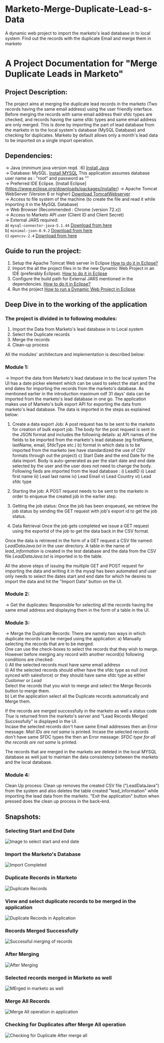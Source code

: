 # Marketo-Merge-Duplicate-Lead-s-Data
A dynamic web project to import the marketo's lead database in to local system. Find out the records with the duplicate Email and merge them in marketo

# A Project Documentation for "Merge Duplicate Leads in Marketo"

## Project Description:
The project aims at merging the duplicate lead records in the marketo (Two records having the same email address) using the user friendly interface. Before merging the records with same email address their sfdc types are checked, and records having the same sfdc types and same email address are only merged.
This is done by importing the part of lead database from the marketo in to the local system's database (MySQL Database) and checking for duplicates. Marketo by default allows only a month's lead data to be imported on a single import operation. 

## Dependencies:
-> Java (minimum java version reqd. :6)  [Install Java](https://www.java.com/en/download/) <br/>
-> Database: MySQL. [Install MYSQL](https://dev.mysql.com/doc/mysql-installation-excerpt/5.5/en/windows-install-archive.html) This application assumes database user name as : "root" and password as ""<br/>
-> Preferred IDE Eclipse. [Install Eclipse] (https://www.eclipse.org/downloads/packages/installer) 
-> Apache Tomcat WebServer (Version 6 or higher) [Download TomcatWebserver](https://tomcat.apache.org/download-80.cgi)<br/>
-> Access to file system of the machine (to create the file and read it while importing it in the MySQL Database)<br/>
-> Web Browser (Recommended : Chrome (version 72.x))<br/>
-> Access to Marketo API user (Client ID and Client Secret) <br/>
-> External JARS required: <br/>
    a) `mysql-connector-java-5.1.44` [Download from here](https://repo1.maven.org/maven2/mysql/mysql-connector-java/5.1.44/mysql-connector-java-5.1.44.jar) <br/>
    b) `minimal-json-0.9.2` [Download from here](https://repo1.maven.org/maven2/com/eclipsesource/minimal-json/minimal-json/0.9.2/minimal-json-0.9.2.jar) <br/>
    c) `opencsv-2.4` [Download from here](https://repo1.maven.org/maven2/au/com/bytecode/opencsv/2.4/opencsv-2.4.jar) <br/>
    
## Guide to run the project:
1) Setup the Apache Tomcat Web server in Eclipse [How to do it in Eclipse?](https://crunchify.com/step-by-step-guide-to-setup-and-install-apache-tomcat-server-in-eclipse-development-environment-ide/) <br/>
4) Import the all the project files in to the new Dynamic Web Project in an IDE (preferably Eclipse).  [How to do it in Eclipse](https://help.eclipse.org/neon/index.jsp?topic=%2Forg.eclipse.stardust.docs.wst%2Fhtml%2Fwst-integration%2Fdynamic-web-proj.html) <br/>
3) Configure the build path for External JARS mentioned in the dependencies. [How to do it in Eclipse?](https://stackoverflow.com/questions/3280353/how-to-import-a-jar-in-eclipse) <br/>
4) Run the project [How to run a Dynamic Web Project in Eclipse](http://www.srccodes.com/p/article/2/JSP-Hello-World-Program-using-Eclipse-IDE-and-Tomcat-web-server) <br/>

## Deep Dive in to the working of the application

### The project is divided in to following modules:
1) Import the Data from Marketo's lead database in to Local system<br/>
2) Select the Duplicate records<br/>
3) Merge the records<br/>
4) Clean-up process<br/>

All the modules' architecture and implementation is described below:

### Module 1:
-> Import the data from Marketo's lead database in to the local system
The UI has a date picker element which can be used to select the start and the end dates for importing the records from the marketo's database. As mentioned earlier in the introduction maximum odf 31 days' data can be imported from the marketo's lead database in one go. The application makes use of Marketo's bulk export API for exporting the data from marketo's lead database. The data is imported in the  steps as explained below:

1) Create a data export Job: 
A post request has to be sent to the marketo for creation of bulk export job. The body for the post request is sent in the JSON format and includes the following details:
a) API names of the fields to be imported from the marketo's lead database (eg firstName, lastName, email, SfdcType etc.)
b) format in which data is to be imported from the marketo (we have standardized the use of CSV formats through out the project)
c) Start Date and the end Date for the data import.
Body is auto-generated as per the start date and end date selected by the user and the user does not need to change the body. Following fieds are imported from the lead database :
i)   LeadID 
ii)  Lead first name
iii) Lead last name
iv)  Lead Email 
v)   Lead Country 
vi)  Lead sfdc type 

2) Starting the job: 
A POST request needs to be sent to the marketo in order to enqueue the created job in the earlier step.

3) Getting the job status:
Once the job has been enqueued, we retrieve the job status by sending the GET request with job's export id to get the job status. 

4) Data Retrieval
Once the job gets completed we issue a GET request using the exportid of the job to get the data back in the CSV format.

Once the data is retrieved in the form of a GET request a CSV file named: *LeadDataJava.txt* in the user directory. A table in the name of *lead_information* is created in the *test* database and the data from the CSV file *LeadDataJava.txt* is imported in to the table. 

All the above steps of issuing the multiple GET and POST request for importing the data and writing it in the mysql has been automated and user only needs to select the dates start and end date for which he desires to import the data and hit the "Import Data" button on the UI. 

### Module 2:
-> Get the duplicates:
Responsible for selecting all the records having the same email address and displaying them in the form of a table in the UI.

### Module 3:
-> Merge the Duplicate Records:
There are namely two ways in which duplicate records can be merged using the application:
a) Manually selecting the records that are to be merged. <br/>
One can use the check-boxes to select the records that they wish to merge. However before merging any record with another record(s) following conditions are checked: <br/>
i) All the selected records must have same email address <br/>
ii) All the selected records should either have the sfdc type as null (not synced with salesforce) or they should have same sfdc type as either *Customer* or *Lead* <br/>
Select the records that you wish to merge and select the Merge Records button to merge them. <br/>
b) Let the application select all the Duplicate records automatically and Merge them. <br/>

If the records are merged successfully in the marketo as well a status code *True* is returned from the marketo's server and "Lead Records Merged Successfully" is displayed in the UI. <br/>
Incase the selected records don't have same Email addresses then an Error message: *Mail IDs are not same* is printed.
Incase the selected records don't have same SFDC types the then an Error message: *SFDC type for all the records are not same* is printed.<br/>

The records that are merged in the marketo are deleted in the local MYSQL database as well just to maintain the data consistency between the marketo and the local database.<br/>

### Module 4: 
Clean Up process: 
Clean up removes the created CSV file ("LeadDataJava") from the system and also deletes the table created "lead_information" while importing the lead data from the marketo. "Exit the application" button when pressed does the clean up process in the back-end.


## Snapshots:

### Selecting Start and End Date

![Image to select start and end date](https://drive.google.com/uc?export=view&id=1uqtCiiZE8PFO96w7kAOOXaNoJpvY-9mD) <br/>

### Import the Marketo's Database

![Import Completed](https://drive.google.com/uc?export=view&id=1HdkDviSRdKBwDorMBon0YNYcoRB9kwwq) <br/>

### Duplicate Records in Marketo
![Duplicate Records](https://drive.google.com/uc?export=view&id=1wJSyjr7l3WyqkgAdm6JgqB7OSvdfvFes)

### View and select duplicate records to be merged in the application
![Duplicate Records in Application](https://drive.google.com/uc?export=view&id=1DIUtT1Ucubfw7lHlQoOOgzM8bwp2oCJ6)

### Records Merged Successfully 
![Successful merging of records](https://drive.google.com/uc?export=view&id=1dB2NtidUE_M3KrTI3F2aBZGttdIBGOBo)

### After Merging
![After Merging](https://drive.google.com/uc?export=view&id=1kDTaI8-HUTGyycxeblHNq9Q9y8oHiCvt)

### Selected records merged in Marketo as well 
![MErged in marketo as well](https://drive.google.com/uc?export=view&id=1zXMBuljnPgheOvFHX4ME7pSBnAd36mEe)

### Merge All Records
![Merge All operation in application](https://drive.google.com/uc?export=view&id=1NMRQo6HyMDJ32D_z4FFOcVCAhfcvDQvK)

### Checking for Duplicates after Merge All operation 
![Checking for Duplicate After merge all](https://drive.google.com/uc?export=view&id=1njkT8EqvdnX_4eLMLv9S0i0esY6H_bsa)
